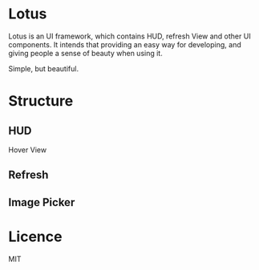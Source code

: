 # Lotus

Lotus is an UI framework, which contains HUD, refresh View and other UI components. It intends that providing an easy way for developing, and giving people a sense of beauty when using it.

Simple, but beautiful.

# Structure
## HUD
Hover View

## Refresh

## Image Picker

# Licence

MIT